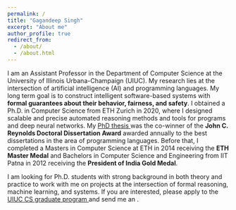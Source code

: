 ```yaml
---
permalink: /
title: "Gagandeep Singh"
excerpt: "About me"
author_profile: true
redirect_from: 
  - /about/
  - /about.html
---
```


I am an Assistant Professor in the Department of Computer Science at the University of Illinois Urbana-Champaign (UIUC). My research lies at the intersection of artificial intelligence (AI) and programming languages. My long term goal is to construct intelligent software-based systems with **formal guarantees about their behavior, fairness, and safety**. I obtained a Ph.D. in Computer Science from ETH Zurich in 2020, where I designed scalable and precise automated reasoning methods and tools for programs and deep neural networks. My <a href="https://www.research-collection.ethz.ch/handle/20.500.11850/445921?show=full"> PhD thesis </a> was the co-winner of the **John C. Reynolds Doctoral Dissertation Award** awarded annually to the best dissertations in the area of programming languages. Before that, I completed a Masters in Computer Science at ETH in 2014 receiving the **ETH Master Medal** and Bachelors in Computer Science and Engineering from IIT Patna in 2012 receiving the **President of India Gold Medal**. 

I am looking for Ph.D. students with strong background in both theory and practice to work with me on projects at the intersection of formal reasoning, machine learning, and systems. If you are interested, please apply to the <a href="https://grad.illinois.edu/admissions/apply">UIUC CS graduate program </a> and send me an <a href="mailto:ggnds@illinois.edu"><i class="fas fa-envelope zoom" aria-hidden="true"></i></a>.
